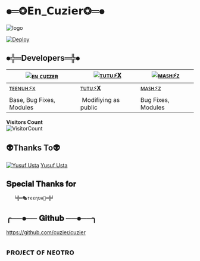 #    ⦁═❂𝗘𝗻_𝗖𝘂𝘇𝗶𝗲𝗿❂═⦁

![logo](https://telegra.ph/file/cc0e2bb2add47047d0fc0.jpg)

[![Deploy](https://www.herokucdn.com/deploy/button.svg)](https://heroku.com/deploy?template=https://github.com/xneon2/Hashzi-X)
####

## ⦁╬═Developers═╬⦁
  <div align="center">
    
  [![ᴇɴ ᴄᴜɪᴢᴇʀ](https://github.com/farhan-dqz.png?size=100)](https://github.com/farhan-dqz) |  [![ᴛᴜᴛᴜ⚡𝐗](https://github.com/Alien-alfa.png?size=100)](https://github.com/AI-VIKI) | [![ᴍᴀꜱʜ⚡ᴢ](https://github.com/afnanplk.png?size=100)](https://github.com/afnanplk) 
----|----|----
[ᴛᴇᴇɴᴜʜ⚡x](https://github.com/farhan-dqz)  | [ᴛᴜᴛᴜ⚡𝐗](https://github.com/AI-VIKI) | [ᴍᴀꜱʜ⚡ᴢ](https://github.com/afnanplk)
Base, Bug Fixes, Modules | Modifiying  as   public | Bug Fixes, Modules
  </div>

**Visitors Count**  
![VisitorCount](https://profile-counter.glitch.me/{King-Amda}/count.svg) 
                                                             
 

    
##       👽Thanks To👽
[![Yusuf Usta](https://github.com/yusufusta.png?size=50)](https://t.me/fusufs)
[Yusuf Usta](https://t.me/fusufs)

##      𝐒𝐩𝐞𝐜𝐢𝐚𝐥 𝐓𝐡𝐚𝐧𝐤𝐬 𝐟𝐨𝐫 
       ╘╬═🎭тєєηυн🚀═╬╛

##    ╭──⦁── 𝐆𝐢𝐭𝐡𝐮𝐛 ──⦁──╮ 
   https://github.com/cuzier/cuzier
## ᴘʀᴏᴊᴇᴄᴛ ᴏꜰ ɴᴇᴏᴛʀᴏ
